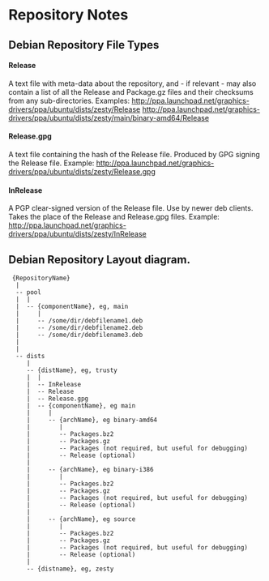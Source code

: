 # Repository Notes

## Debian Repository File Types

#### Release
A text file with meta-data about the repository, and - if relevant - may also contain a list of all the 
Release and Package.gz files and their checksums from any sub-directories.
Examples:
  http://ppa.launchpad.net/graphics-drivers/ppa/ubuntu/dists/zesty/Release
  http://ppa.launchpad.net/graphics-drivers/ppa/ubuntu/dists/zesty/main/binary-amd64/Release

#### Release.gpg
A text file containing the hash of the Release file. 
Produced by GPG signing the Release file.
Example:
  http://ppa.launchpad.net/graphics-drivers/ppa/ubuntu/dists/zesty/Release.gpg

#### InRelease
A PGP clear-signed version of the Release file. Use by newer deb clients. Takes the place of the Release
and Release.gpg files.
Example:
  http://ppa.launchpad.net/graphics-drivers/ppa/ubuntu/dists/zesty/InRelease

## Debian Repository Layout diagram.
	 {RepositoryName}
	  |
	  -- pool
	  |  |
	  |  -- {componentName}, eg, main
	  |     |
	  |     -- /some/dir/debfilename1.deb
	  |     -- /some/dir/debfilename2.deb
	  |     -- /some/dir/debfilename3.deb
	  |
	  |
	  -- dists 
	     |
	     -- {distName}, eg, trusty
	     |  |
	     |  -- InRelease
	     |  -- Release
	     |  -- Release.gpg
	     |  -- {componentName}, eg main
	     |     |
	     |     -- {archName}, eg binary-amd64
	     |        |
	     |        -- Packages.bz2
	     |        -- Packages.gz
	     |        -- Packages (not required, but useful for debugging)
	     |        -- Release (optional)
	     |
	     |     -- {archName}, eg binary-i386
	     |        |
	     |        -- Packages.bz2
	     |        -- Packages.gz
	     |        -- Packages (not required, but useful for debugging)
	     |        -- Release (optional)
	     |
	     |     -- {archName}, eg source
	     |        |
	     |        -- Packages.bz2
	     |        -- Packages.gz
	     |        -- Packages (not required, but useful for debugging)
	     |        -- Release (optional)
	     |
	     -- {distname}, eg, zesty
